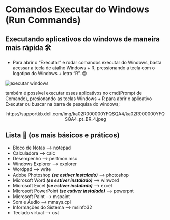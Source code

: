 # Comandos Executar do Windows (Run Commands) 
## Executando aplicativos do windows de maneira mais rápida 🛠️

- Para abrir o “Executar” e rodar comandos executar do Windows, basta acessar a tecla de atalho Windows + R, pressionando a tecla com o logotipo do Windows + letra “R”. 😉


![executar windows](https://user-images.githubusercontent.com/99850507/182521739-0a6ab5b3-673d-4cff-bf29-1e75ba7a58cf.png)

também é possível executar esses aplicativos no cmd(Prompt de Comando), presionando as teclas Windows + R para abrir o aplicativo Executar ou buscar na barra de pesquisa do windows;

<p align='center'>
<img>https://supportkb.dell.com/img/ka02R000000YFQSQA4/ka02R000000YFQSQA4_pt_BR_4.jpeg</img>
</p>




## Lista 📝 (os mais básicos e práticos)

- Bloco de Notas --> notepad
- Calculadora --> calc
- Desempenho --> perfmon.msc
- Windows Explorer --> explorer
- Wordpad --> write
- Adobe Photoshop ***(se estiver instalado)*** --> photoshop
- Microsoft Word ***(se estiver instalado)*** --> winword
- Microsoft Excel ***(se estiver instalado)*** --> excel
- Microsoft PowerPoint ***(se estiver instalado)*** --> powerpnt
- Microsoft Paint --> mspaint
- Som e Áudio --> mmsys.cpl
- Informações do Sistema --> msinfo32
- Teclado virtual --> ost


